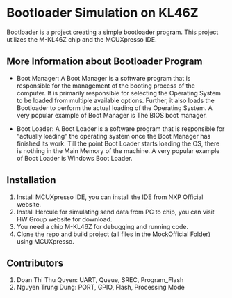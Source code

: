 # Bootloader Simulation on KL46Z

Bootloader is a project creating a simple bootloader program. This project utilizes the M-KL46Z chip and the MCUXpresso IDE.

## More Information about Bootloader Program
 - Boot Manager: A Boot Manager is a software program that is responsible for the management of the booting process of the computer. It is primarily responsible for selecting the Operating System to be loaded from multiple available options. Further, it also loads the Bootloader to perform the actual loading of the Operating System. A very popular example of Boot Manager is The BIOS boot manager.

 - Boot Loader: A Boot Loader is a software program that is responsible for “actually loading” the operating system once the Boot Manager has finished its work. Till the point Boot Loader starts loading the OS, there is nothing in the Main Memory of the machine. A very popular example of Boot Loader is Windows Boot Loader.

## Installation
 1. Install MCUXpresso IDE, you can install the IDE from NXP Official website.
 2. Install Hercule for simulating send data from PC to chip, you can visit HW Group website for download.
 3. You need a chip M-KL46Z for debugging and running code.
 4. Clone the repo and build project (all files in the MockOfficial Folder) using MCUXpresso.

## Contributors
 1. Doan Thi Thu Quyen: UART, Queue, SREC, Program_Flash
 2. Nguyen Trung Dung: PORT, GPIO, Flash, Processing Mode
